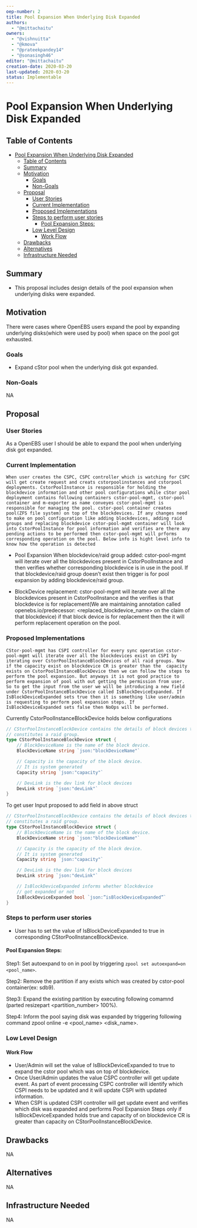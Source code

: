 ```yaml
---
oep-number: 2
title: Pool Expansion When Underlying Disk Expanded
authors:
  - "@mittachaitu"
owners:
  - "@vishnuitta"
  - "@kmova"
  - "@prateekpandey14"
  - "@sonasingh46"
editor: "@mittachaitu"
creation-date: 2020-03-20
last-updated: 2020-03-20
status: Implementable
---
```


# Pool Expansion When Underlying Disk Expanded

## Table of Contents

- [Pool Expansion When Underlying Disk Expanded](#pool-expansion-when-underlying-disk-expanded)
	- [Table of Contents](#table-of-contents)
	- [Summary](#summary)
	- [Motivation](#motivation)
		- [Goals](#goals)
		- [Non-Goals](#non-goals)
	- [Proposal](#proposal)
		- [User Stories](#user-stories)
		- [Current Implementation](#current-implementation)
		- [Proposed Implementations](#proposed-implementations)
		- [Steps to perform user stories](#steps-to-perform-user-stories)
			- [Pool Expansion Steps:](#pool-expansion-steps)
		- [Low Level Design](#low-level-design)
			- [Work Flow](#work-flow)
	- [Drawbacks](#drawbacks)
	- [Alternatives](#alternatives)
	- [Infrastructure Needed](#infrastructure-needed)

## Summary

- This proposal includes design details of the pool expansion when underlying disks were expanded.

## Motivation

There were cases where OpenEBS users expand the pool by expanding underlying disks(which were used by pool) when space on the pool got exhausted.

### Goals

- Expand cStor pool when the underlying disk got expanded.

### Non-Goals

NA

## Proposal

### User Stories

As a OpenEBS user I should be able to expand the pool when underlying disk got expanded.

### Current Implementation

	When user creates the CSPC, CSPC controller which is watching for CSPC will get create request and creats cstorpoolinstances and cstorpool deployments. CstorPoolInstance is responsible for holding the blockdevice information and other pool configurations while cStor pool deployment contains following containers cstor-pool-mgmt, cstor-pool container and m-exporter as name conveyes cstor-pool-mgmt is responsible for managing the pool. cstor-pool container creates pool(ZFS file system) on top of the blockdevices. If any changes need to make on pool configuration like adding blockdevices, adding raid groups and replacing blockdevice cstor-pool-mgmt container will look into CstorPoolInstance for pool information and verifies are there any pending actions to be performed then cstor-pool-mgmt will prforms corresponding operation on the pool. Below info is hight level info to know how the operation is detected

- Pool Expansion When blockdevice/raid group added:	
	cstor-pool-mgmt will iterate over all the blockdevices present in CstorPoolInstance and then verifies whether corresponding blockdevice is in use in the pool. If that blockdevice/raid group doesn’t exist then trigger is for pool expansion by adding blockdevice/raid group.

- BlockDevice replacement:
	cstor-pool-mgmt will iterate over all the blockdevices present in CstorPoolInstance and the verifies is that blockdevice is for replacement(We are maintaining annotation called openebs.io/predecessor: <replaced_blockdevice_name> on the claim of that blockdevice) if that block device is for replacement then the it will perform replacement operation on the pool.

### Proposed Implementations

	CStor-pool-mgmt has CSPI controller for every sync operation cstor-pool-mgmt will iterate over all the blockdevices exist on CSPI by iterating over CstorPoolInstanceBlockDevices of all raid groups. Now if the capacity exist on blockdevice CR is greater than the  capacity exists on CstorPoolInstanceBlockDevice then we can follow the steps to perform the pool expansion. But anyways it is not good practice to perform expansion of pool with out getting the permission from user. So to get the input from the user we will be introducing a new field under CstorPoolInstanceBlockDevice called IsBlockDeviceExpanded. If  IsBlockDeviceExpanded sets true then it is something like user/admin is requesting to perform pool expansion steps. If IsBlockDeviceExpanded sets false then NoOps will be performed.

Currently CstorPoolInstanceBlockDevice holds below configurations 
```go
// CStorPoolInstanceBlockDevice contains the details of block devices that
// constitutes a raid group.
type CStorPoolInstanceBlockDevice struct {
	// BlockDeviceName is the name of the block device.
	BlockDeviceName string `json:"blockDeviceName"`

	// Capacity is the capacity of the block device.
	// It is system generated
	Capacity string `json:"capacity"`

	// DevLink is the dev link for block devices
	DevLink string `json:"devLink"`
}
```

To get user Input proposed to add field in above struct

```go
// CStorPoolInstanceBlockDevice contains the details of block devices that
// constitutes a raid group.
type CStorPoolInstanceBlockDevice struct {
	// BlockDeviceName is the name of the block device.
	BlockDeviceName string `json:"blockDeviceName"`

	// Capacity is the capacity of the block device.
	// It is system generated
	Capacity string `json:"capacity"`

	// DevLink is the dev link for block devices
	DevLink string `json:"devLink"`

	// IsBlockDeviceExpanded informs whether blockdevice 
	// got expanded or not
	IsBlockDeviceExpanded bool `json:”isBlockDeviceExpanded”`
}
```

### Steps to perform user stories
- User has to set the value of IsBlockDeviceExpanded to true in corresponding CStorPoolInstanceBlockDevice.

#### Pool Expansion Steps:

Step1: Set autoexpand to on in pool by triggering `zpool set autoexpand=on <pool_name>`.

Step2: Remove the partition if any exists which was created by cstor-pool container(ex: sdb9).

Step3: Expand the existing partition by executing following comamnd (parted </disk> resizepart <partition_number> 100%).

Step4: Inform the pool saying disk was expanded by triggering following command zpool online -e <pool_name> <disk_name>.


### Low Level Design

#### Work Flow
- User/Admin will set the value of IsBlockDeviceExpanded to true to expand the cstor pool which was on top of blockdevice.
- Once User/Admin updates the value CSPC controller will get update event. As part of event processing CSPC controller will identify which  CSPI needs to be updated and it will update CSPI with updated information.
- When CSPI is updated CSPI controller will get update event and verifies which disk was expanded and performs Pool Expansion Steps only if IsBlockDeviceExpanded holds true and capacity of on blockdevice CR is greater than capacity on CStorPoolInstanceBlockDevice.

## Drawbacks

NA

## Alternatives

NA

## Infrastructure Needed

NA
